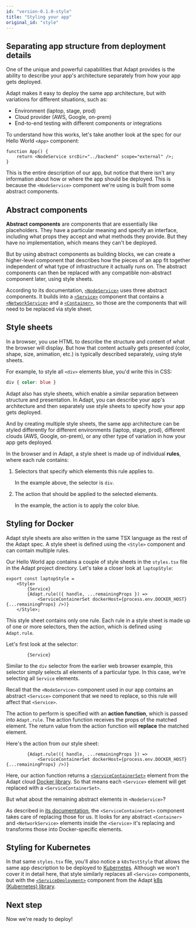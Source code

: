 ```yaml
---
id: "version-0.1.0-style"
title: "Styling your app"
original_id: "style"
---
```

<!-- DOCTOC SKIP -->

## Separating app structure from deployment details

One of the unique and powerful capabilities that Adapt provides is the ability to describe your app's architecture separately from how your app gets deployed.

Adapt makes it easy to deploy the same app architecture, but with variations for different situations, such as:

- Environment (laptop, stage, prod)
- Cloud provider (AWS, Google, on-prem)
- End-to-end testing with different components or integrations

To understand how this works, let's take another look at the spec for our Hello World `<App>` component:

```tsx
function App() {
    return <NodeService srcDir="../backend" scope="external" />;
}
```

This is the entire description of our app, but notice that there isn't any information about how or where the app should be deployed.
This is because the `<NodeService>` component we're using is built from some abstract components.

## Abstract components

**Abstract components** are components that are essentially like placeholders.
They have a particular meaning and specify an interface, including what props they accept and what methods they provide.
But they have no implementation, which means they can't be deployed.

But by using abstract components as building blocks, we can create a higher-level component that describes how the pieces of an app fit together independent of what type of infrastructure it actually runs on.
The abstract components can then be replaced with any compatible non-abstract component later, using style sheets.

According to its documentation, [`<NodeService>`](../api/cloud/cloud.nodejs.nodeservice.md) uses three abstract components.
It builds into a [`<Service>`](../api/cloud/cloud.service.md) component that contains a [`<NetworkService>`](../api/cloud/cloud.networkservice.md) and a [`<Container>`](../api/cloud/cloud.container.md), so those are the components that will need to be replaced via style sheet.

## Style sheets

In a browser, you use HTML to describe the structure and content of what the browser will display.
But how that content actually gets presented (color, shape, size, animation, etc.) is typically described separately, using style sheets.

For example, to style all `<div>` elements blue, you'd write this in CSS:

```css
div { color: blue }
```

Adapt also has style sheets, which enable a similar separation between structure and presentation.
In Adapt, you can describe your app's architecture and then separately use style sheets to specify how your app gets deployed.

And by creating multiple style sheets, the same app architecture can be styled differently for different environments (laptop, stage, prod), different clouds (AWS, Google, on-prem), or any other type of variation in how your app gets deployed.

In the browser and in Adapt, a style sheet is made up of individual **rules**, where each rule contains:

1. Selectors that specify which elements this rule applies to.

    In the example above, the selector is `div`.

2. The action that should be applied to the selected elements.

    In the example, the action is to apply the color blue.

## Styling for Docker

Adapt style sheets are also written in the same TSX language as the rest of the Adapt spec.
A style sheet is defined using the `<Style>` component and can contain multiple rules.

Our Hello World app contains a couple of style sheets in the `styles.tsx` file in the Adapt project directory.
Let's take a closer look at `laptopStyle`:

```tsx
export const laptopStyle =
    <Style>
        {Service}
        {Adapt.rule(({ handle, ...remainingProps }) =>
            <ServiceContainerSet dockerHost={process.env.DOCKER_HOST} {...remainingProps} />)}
    </Style>;
```

This style sheet contains only one rule.
Each rule in a style sheet is made up of one or more selectors, then the action, which is defined using `Adapt.rule`.

Let's first look at the selector:

```tsx
        {Service}
```

Similar to the `div` selector from the earlier web browser example, this selector simply selects all elements of a particular type.
In this case, we're selecting all `Service` elements.

Recall that the `<NodeService>` component used in our app contains an abstract `<Service>` component that we need to replace, so this rule will affect that `<Service>`.

The action to perform is specified with an **action function**, which is passed into `Adapt.rule`.
The action function receives the props of the matched element.
The return value from the action function will **replace** the matched element.

Here's the action from our style sheet:

```tsx
        {Adapt.rule(({ handle, ...remainingProps }) =>
            <ServiceContainerSet dockerHost={process.env.DOCKER_HOST} {...remainingProps} />)}
```

Here, our action function returns a [`<ServiceContainerSet>`](../api/cloud/cloud.docker.servicecontainerset.md) element from the Adapt cloud [Docker library](../api/cloud/cloud.docker.md).
So that means each `<Service>` element will get replaced with a `<ServiceContainerSet>`.

But what about the remaining abstract elements in `<NodeService>`?

As described in [its documentation](../api/cloud/cloud.docker.servicecontainerset.md), the `<ServiceContainerSet>` component takes care of replacing those for us.
It looks for any abstract `<Container>` and `<NetworkService>` elements inside the `<Service>` it's replacing and transforms those into Docker-specific elements.

## Styling for Kubernetes

In that same `styles.tsx` file, you'll also notice a `k8sTestStyle` that allows the same app description to be deployed to [Kubernetes](https://kubernetes.io/).
Although we won't cover it in detail here, that style similarly replaces all `<Service>` components, but with the [`<ServiceDeployment>`](../api/cloud/cloud.k8s.servicedeployment.md) component from the Adapt [k8s (Kubernetes) library](../api/cloud/cloud.k8s.md).

## Next step

Now we're ready to deploy!
